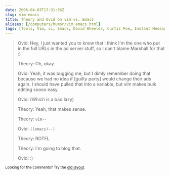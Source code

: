 ```yaml
--- 
date: 2006-04-03T17:31:56Z
slug: vim-emacs
title: Theory and Ovid on vim vs. Emacs
aliases: [/computers/humor/vim_emacs.html]
tags: [Tools, Vim, vi, Emacs, David Wheeler, Curtis Poe, Instant Message]
---
```


<blockquote>
  <p>Ovid: Hey, I just wanted you to know that I think I'm the one who put in the full URLs in the ad server stuff, so I can't blame Marshall for that :)</p>
  <p>Theory: Oh, okay.</p>
  <p>Ovid: Yeah, it was bugging me, but I dimly remember doing that because we had no idea if [guilty party] would change their ads again. I should have pulled that into a variable, but vim makes bulk editing soooo easy.</p>
  <p>Ovid: (Which is a bad lazy)</p>
  <p>Theory: Yeah, that makes sense.</p>
  <p>Theory: <code>vim&#x002d;&#x002d;</code></p>
  <p>Ovid: <code>((emacs)&#x002d;&#x002d;)</code></p>
  <p>Theory: ROTFL</p>
  <p>Theory: I'm going to blog that.</p>
  <p>Ovid: :)</p>
</blockquote>

<p class="past"><small>Looking for the comments? Try the <a rel="nofollow" href="//past.justatheory.com/computers/humor/vim_emacs.html">old layout</a>.</small></p>


